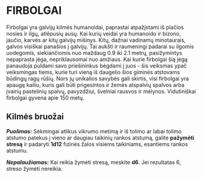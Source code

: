 # FIRBOLGAI
Firbolgai yra galvijų kilmės humanoidai, paprastai atpažįstami iš plačios nosies ir ilgų, atlėpusių ausų. Kai kurių veidai yra humanoido ir bizono, jaučio, karvės ar kitų galvijų mišinys. Kitų, dažnai vadinamų minotaurais, galvos visiškai panašios į galvijų. Tai aukšti ir raumeningi padarai su ilgomis uodegomis, siekiančiomis nuo maždaug 0.9 iki 2.1 metrų, pasižymintys nepaprasta jėga, nepriklausomai nuo amžiaus. Kai kurie firbolgai šią jėgą panaudoja puldami savo priešininkus bėgdami į juos - šis veiksmas ypač veiksmingas tiems, kurie turi vieną iš daugelio šios giminės atstovams būdingų ragų rūšių. Nors jų unikalios savybės gali skirtis, visi firbolgai yra apaugę kailiu, kuris gali būti prigesintos ir žemės atspalvių spalvos arba įvairių pastelinių spalvų, pavyzdžiui, švelniai rausvos ir mėlynos. Vidutiniškai firbolgai gyvena apie 150 metų.

## Kilmės bruožai
***Puolimas:*** Sėkmingai atlikus vikrumo metimą ir iš tolimo ar labai tolimo atstumo patekus į vieno ar daugiau taikinių rankos atstumą, galite **pažymėti stresą** ir padaryti **1d12** fizinės žalos visiems taikiniams, esantiems rankos atstumu.

***Nepalaužiamas:*** Kai reikia žymėti stresą, meskite **d6**. Jei rezultatas 6, streso žymėti nereikia.